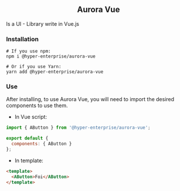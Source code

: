 <h2 align="center">Aurora Vue</h2>

Is a UI - Library write in Vue.js


### Installation

```
# If you use npm: 
npm i @hyper-enterprise/aurora-vue

# Or if you use Yarn: 
yarn add @hyper-enterprise/aurora-vue
```

### Use

After installing, to use Aurora Vue, you will need to import the desired components to use them.

- In Vue script:
```js
import { AButton } from '@hyper-enterprise/aurora-vue';

export default {
  components: { AButton }
};
```

- In template:

```html
<template>
  <AButton>Foi</AButton>
</template>
```